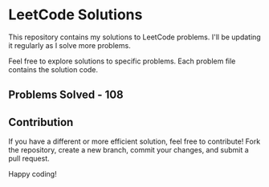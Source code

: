 # LeetCode Solutions

This repository contains my solutions to LeetCode problems. I'll be updating it regularly as I solve more problems.

Feel free to explore solutions to specific problems. Each problem file contains the solution code.

## Problems Solved - 108

## Contribution

If you have a different or more efficient solution, feel free to contribute! Fork the repository, create a new branch, commit your changes, and submit a pull request.

Happy coding!